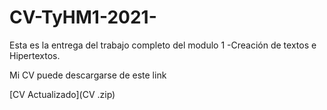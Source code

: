 # CV-TyHM1-2021-
Esta es la entrega del trabajo completo del modulo 1 -Creación de textos e Hipertextos.

<p>

Mi CV puede descargarse de este link
<p>
[CV Actualizado](CV .zip)
